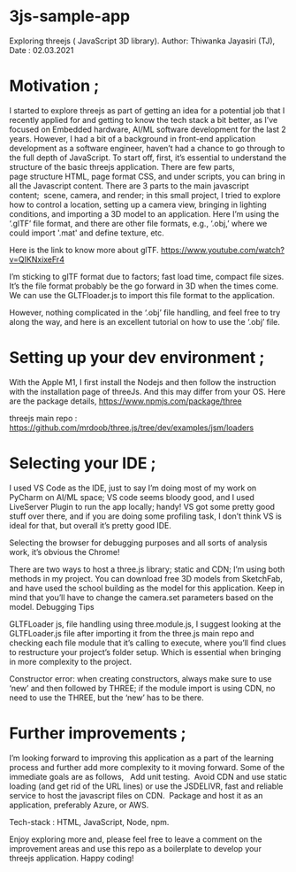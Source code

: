 # 3js-sample-app

Exploring threejs ( JavaScript 3D library).
Author: Thiwanka Jayasiri (TJ), Date : 02.03.2021

# Motivation ;

I started to explore threejs as part of getting an idea for a potential job that I recently applied for and getting to know the tech stack a bit better, as I’ve focused on Embedded hardware, AI/ML software development for the last 2 years. However, I had a bit of a background in front-end application development as a software engineer, haven’t had a chance to go through to the full depth of JavaScript. 
To start off, first, it’s essential to understand the structure of the basic threejs application. There are few parts, page structure HTML, page format CSS, and under scripts, you can bring in all the Javascript content. There are 3 parts to the main javascript content;  scene, camera, and render; in this small project, I tried to explore how to control a location, setting up a camera view, bringing in lighting conditions, and importing a 3D model to an application. Here I’m using the ‘.glTF’ file format, and there are other file formats, e.g., ‘.obj,’ where we could import '.mat' and define texture, etc. 

Here is the link to know more about glTF. https://www.youtube.com/watch?v=QIKNxixeFr4

I’m sticking to glTF format due to factors; fast load time, compact file sizes. It’s the file format probably be the go forward in 3D when the times come. We can use the GLTFloader.js to import this file format to the application. 

However, nothing complicated in the ‘.obj’ file handling, and feel free to try along the way, and here is an excellent tutorial on how to use the ‘.obj’ file.

# Setting up your dev environment ;

With the Apple M1, I first install the Nodejs and then follow the instruction with the installation page of threeJs. And this may differ from your OS. 
Here are the package details, https://www.npmjs.com/package/three

threejs main repo :  https://github.com/mrdoob/three.js/tree/dev/examples/jsm/loaders

# Selecting your IDE ;

I used VS Code as the IDE, just to say I’m doing most of my work on PyCharm on AI/ML space; VS code seems bloody good, and I used LiveServer Plugin to run the app locally; handy! VS got some pretty good stuff over there, and if you are doing some profiling task, I don’t think VS is ideal for that, but overall it’s pretty good IDE.

Selecting the browser for debugging purposes and all sorts of analysis work, it’s obvious the Chrome! 

There are two ways to host a three.js library; static and CDN; I’m using both methods in my project. You can download free 3D models from SketchFab, and have used the school building as the model for this application. Keep in mind that you’ll have to change the camera.set parameters based on the model. 
Debugging Tips

GLTFLoader js, file handling using three.module.js,  I suggest looking at the GLTFLoader.js file after importing it from the three.js main repo and checking each file module that it’s calling to execute, where you’ll find clues to restructure your project’s folder setup. Which is essential when bringing in more complexity to the project. 

Constructor error: when creating constructors, always make sure to use ‘new’ and then followed by THREE; if the module import is using CDN, no need to use the THREE, but the ‘new’ has to be there. 

# Further improvements ;

I’m looking forward to improving this application as a part of the learning process and further add more complexity to it moving forward. Some of the immediate goals are as follows,  
Add unit testing. 
Avoid CDN and use static loading (and get rid of the URL lines) or use the JSDELIVR, fast and reliable service to host the javascript files on CDN. 
Package and host it as an application, preferably Azure, or AWS. 

Tech-stack : HTML, JavaScript, Node, npm. 

Enjoy exploring more and, please feel free to leave a comment on the improvement areas and use this repo as a boilerplate to develop your threejs application. Happy coding!


